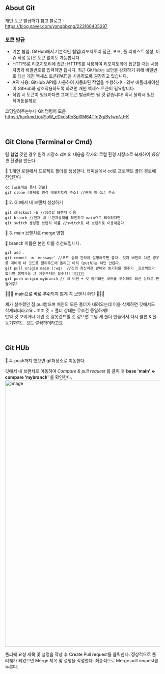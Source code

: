 ## About Git

개인 토큰 발급하기
   참고 블로그 : https://blog.naver.com/yxngbbxng/223166405387

### 토큰 발급
- 기본 협업: GitHub에서 기본적인 협업(리포지토리 접근, 포크, 풀 리퀘스트 생성, 이슈 작성 등)은 토큰 없이도 가능합니다.
- HTTPS로 리포지토리에 접근: HTTPS를 사용하여 리포지토리에 접근할 때는 사용자명과 비밀번호를 입력하면 됩니다. 최근 GitHub는 보안을 강화하기 위해 비밀번호 대신 개인 액세스 토큰(PAT)을 사용하도록 권장하고 있습니다.
- API 사용: GitHub API를 사용하여 자동화된 작업을 수행하거나 외부 애플리케이션이 GitHub와 상호작용하도록 하려면 개인 액세스 토큰이 필요합니다.
- 작업 시 토큰이 필요하다면 그때 토큰 발급하면 될 것 같습니다! 혹시 몰라서 일단 적어놓을게요 

코딩알려주는누나 Git 명령어 모음
https://hackmd.io/@oW_dDxdsRoSpl0M64Tfg2g/ByfwpNJ-K

<br>
  
## Git Clone (Terminal or Cmd)
팀 협업 깃인 경우 원격 저장소 레퍼의 내용을 각자의 로컬 환경 저장소로 복제하여 *동일한* 환경을 만든다.

🥨 1.개인 로컬에서 프로젝트 폴더를 생성한다.
터미널에서 cd로 프로젝트 폴더 경로에 진입한다
~~~
cd [프로젝트 폴더 경로]
git clone [복제할 원격 레포지토리 주소] //현재 이 Git 주소 
~~~

🥨 2. Git에서 내 브랜치 생성하기
~~~
git checkout -b //생성할 브랜치 이름
git branch //현재 내 브랜치상태를 확인하고 main으로 되어있다면 
git switch 생성한 브랜치 이름 //switch로 내 브랜치로 이동해준다. 
~~~
🥨 3. main 브랜치로 merge 병합

🥕 branch 이름은 본인 이름 추천드립니다. 
~~~
git add . 
git commit -m 'message' //코드 상태 간략히 설명해주면 좋다. 깃과 버전이 다른 경우를 대비해 내 코드를 클라우드에 올리고 아직 (push)는 하면 안된다.
git pull origin main (:wq)  //깃의 최신버전 받아와 동기화를 해주기 _프로젝트가 없다면 생략가능 그 이후부터는 필수!!!!!🌟🌟🌟🌟
git push origin mybranch // 내 버전 + 깃 동기화된 코드를 푸쉬하여 최신 상태로 만들어주기
~~~
🌟🌟🌟 main으로 바로 푸쉬되지 않게 꼭 브랜치 확인 🌟🌟🌟


제가 실수했던 점 
pull받으며 메인의 모든 폴더가 내려오는데 이를 삭제하면 깃에서도 삭제되더라고요 ..ㅎㅎ 깃 = 폴더 상태는 무조건 동일하게!! <br>
만약 깃 꼬이거나 메인 깃 잘못건드릴 것 같으면 그냥 새 폴더 만들어서 다시 클론 & 풀 동기화하는 것도 깔끔하더라고요 

<br>

## Git HUb
🥨 4. push까지 했으면 git저장소로 이동한다.

깃에서 내 브랜치로 이동하여 *Compare & pull request* 를 클릭 후 **base 'main' <- compare 'mybranch'** 를 확인한다.
<img width="866" alt="image" src="https://github.com/lhr0055/Anything/assets/129835424/b36b2a9c-3a8d-4d94-a5db-83ce5d3eade7">

풀리퀘 요청 제목 및 설명을 작성 후 Create Pull request를 클릭한다.
정상적으로 풀리퀘가 되었으면 Merge 제목 및 설명을 작성한다.
최종적으로 Merge pull request를 누른다.
